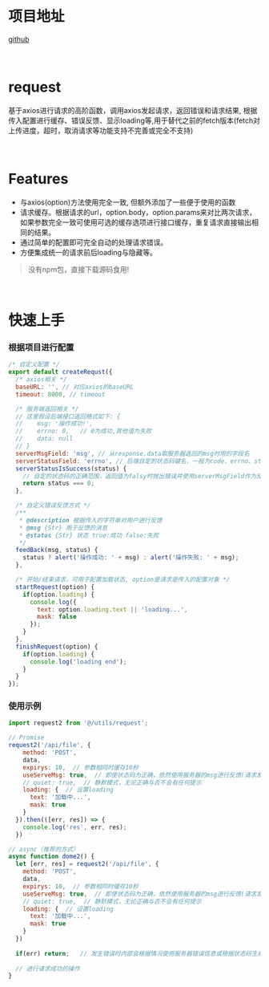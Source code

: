 # 项目地址
[github](https://github.com/qq1073830130)

<br>

# request
基于axios进行请求的高阶函数，调用axios发起请求，返回错误和请求结果, 根据传入配置进行缓存、错误反馈、显示loading等,用于替代之前的fetch版本(fetch对上传进度，超时，取消请求等功能支持不完善或完全不支持)

<br>

# Features
* 与axios(option)方法使用完全一致, 但额外添加了一些便于使用的函数
* 请求缓存。根据请求的url，option.body，option.params来对比两次请求，如果参数完全一致可使用可选的缓存选项进行接口缓存，重复请求直接输出相同的结果。
* 通过简单的配置即可完全自动的处理请求错误。
* 方便集成统一的请求前后loading与隐藏等。

> 没有npm包，直接下载源码食用!

<br>

# 快速上手
### 根据项目进行配置
```js
/* 自定义配置 */
export default createRequst({
  /* axios相关 */
  baseURL: '', // 对应axios的baseURL
  timeout: 8000, // timeout

  /* 服务端返回相关 */
  // 这里假设后端接口返回格式如下: {
  //    msg: '操作成功!',
  //    errno: 0,   // 0为成功,其他值为失败
  //    data: null
  // }
  serverMsgField: 'msg', // 从response.data取服务器返回的msg时用的字段名
  serverStatusField: 'errno', // 后端自定的状态码键名，一般为code、errno、status等
  serverStatusIsSuccess(status) {
    // 自定的状态码的正确范围，返回值为falsy时抛出错误并使用serverMsgField作为反馈
    return status === 0;
  },

  /* 自定义错误反馈方式 */
  /**
   * @description 根据传入的字符串对用户进行反馈
   * @msg {Str} 用于反馈的消息
   * @status {Str} 状态 true:成功 false:失败
   */
  feedBack(msg, status) {
    status ? alert('操作成功: ' + msg) : alert('操作失败: ' + msg);
  },

  /* 开始/结束请求，可用于配置加载状态, option是请求是传入的配置对象 */
  startRequest(option) {
    if(option.loading) {
      console.log({
        text: option.loading.text || 'loading...',
        mask: false
      });
    }
  },
  finishRequest(option) {
    if(option.loading) {
      console.log('loading end');
    }
  }
});

```


### 使用示例
```js
import request2 from '@/utils/request';

// Promise
request2('/api/file', {
    method: 'POST',
    data,
    expirys: 10,  // 参数相同时缓存10秒
    useServeMsg: true,  // 即使状态码为正确，依然使用服务器的msg进行反馈(请求发生错误时这是默认行为,当请求错误时会以后端返回的msg或请求状态码生成的错误信息进行返回)
    // quiet: true,  // 静默模式，无论正确与否不会有任何提示
    loading: {  // 设置loading
      text: '加载中...',
      mask: true
    }
  }).then(([err, res]) => {
    console.log('res', err, res);
  })

// async（推荐的方式）
async function dome2() {
  let [err, res] = request2('/api/file', {
    method: 'POST',
    data,
    expirys: 10,  // 参数相同时缓存10秒
    useServeMsg: true,  // 即使状态码为正确，依然使用服务器的msg进行反馈(请求发生错误时这是默认行为,当请求错误时会以后端返回的msg或请求状态码生成的错误信息进行返回)
    // quiet: true,  // 静默模式，无论正确与否不会有任何提示
    loading: {  // 设置loading
      text: '加载中...',
      mask: true
    }
  })
  
  if(err) return;   // 发生错误时内部会根据情况使用服务器错误信息或根据状态码生成的错误信息进行反馈，但是response依然会包含在err中返回，如果需要自己进行错误处理传递quiet配置项并自行根据err.response进行错误处理
  
  // 进行请求成功的操作
}

```
